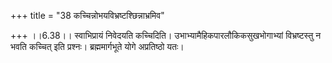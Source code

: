 +++
title = "38 कच्चिन्नोभयविभ्रष्टश्छिन्नाभ्रमिव"

+++
।।6.38।। स्वाभिप्रायं निवेदयति कच्चिदिति।
उभाभ्यामैहिकपारलौकिकसुखभोगाभ्यां विभ्रष्टस्तु न भवति कच्चित् इति
प्रश्नः। ब्रह्ममार्गभूते योगे अप्रतिष्ठो यतः।
